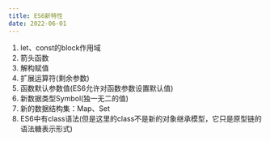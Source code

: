 ```yaml
---
title: ES6新特性
date: 2022-06-01
---
```


1. let、const的block作用域
2. 箭头函数
3. 解构赋值
4. 扩展运算符(剩余参数)
5. 函数默认参数值(ES6允许对函数参数设置默认值)
6. 新数据类型Symbol(独一无二的值)
7. 新的数据结构集：Map、Set
8. ES6中有class语法(但是这里的class不是新的对象继承模型，它只是原型链的语法糖表示形式)